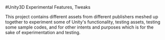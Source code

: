 #Unity3D Experimental Features, Tweaks

This project contains different assets from different publishers meshed up together to experiment some of Unity's functionality, testing assets, testing some sample codes, and for other intents and purposes which is for the sake of experimentation and testing.
